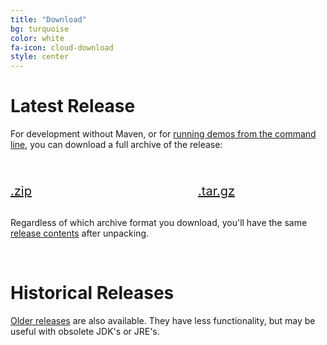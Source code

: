 ```yaml
---
title: "Download"
bg: turquoise
color: white
fa-icon: cloud-download
style: center
---
```


# Latest Release

For development without Maven, or for [running demos from the command
line](https://github.com/jgrapht/jgrapht/wiki/Users:-Running-JGraphT-demos), you can download a full archive of the release:

<div style="position: relative; display: table; margin: 30px auto; font-size:20px; width: 600px;">
  <div style="width: 300px; float:left;" class="center">
    <a href="http://prdownloads.sourceforge.net/jgrapht/jgrapht-1.3.0.zip?download"><i class="fa fa-windows fa-5x"></i><br />.zip</a>
  </div>
  <div style="width: 300px; overflow: hidden;">
    <a href="http://prdownloads.sourceforge.net/jgrapht/jgrapht-1.3.0.tar.gz?download"><i class="fa fa-archive fa-5x"></i><br />.tar.gz</a>
  </div>
</div>

Regardless of which archive format you download, you'll have the same [release contents](https://github.com/jgrapht/jgrapht#release-contents) after unpacking.

<br>

# Historical Releases

[Older releases](http://sourceforge.net/project/showfiles.php?group_id=86459&package_id=89784) are also available.  They have less functionality, but may be useful with obsolete JDK's or JRE's.

